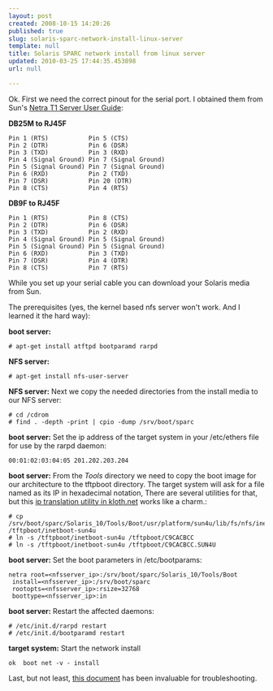 ```yaml
---
layout: post
created: 2008-10-15 14:20:26
published: true
slug: solaris-sparc-network-install-linux-server
template: null
title: Solaris SPARC network install from linux server
updated: 2010-03-25 17:44:35.453898
url: null

---
```


Ok. First we need the correct pinout for the serial port. I obtained them from Sun's [Netra T1 Server User Guide][netra]:

**DB25M to RJ45F**

    Pin 1 (RTS)           Pin 5 (CTS)
    Pin 2 (DTR)           Pin 6 (DSR)
    Pin 3 (TXD)           Pin 3 (RXD)
    Pin 4 (Signal Ground) Pin 7 (Signal Ground)
    Pin 5 (Signal Ground) Pin 7 (Signal Ground)
    Pin 6 (RXD)           Pin 2 (TXD)
    Pin 7 (DSR)           Pin 20 (DTR)
    Pin 8 (CTS)           Pin 4 (RTS)

**DB9F to RJ45F**

    Pin 1 (RTS)           Pin 8 (CTS)
    Pin 2 (DTR)           Pin 6 (DSR)
    Pin 3 (TXD)           Pin 2 (RXD)
    Pin 4 (Signal Ground) Pin 5 (Signal Ground)
    Pin 5 (Signal Ground) Pin 5 (Signal Ground)
    Pin 6 (RXD)           Pin 3 (TXD)
    Pin 7 (DSR)           Pin 4 (DTR)
    Pin 8 (CTS)           Pin 7 (RTS)

While you set up your serial cable you can download your Solaris media from Sun.

The prerequisites (yes, the kernel based nfs server won't work. And I learned it the hard way):

**boot server:**

    # apt-get install atftpd bootparamd rarpd

**NFS server:**

    # apt-get install nfs-user-server

**NFS server:** Next we copy the needed directories from the install media to our NFS server:

    # cd /cdrom
    # find . -depth -print | cpio -dump /srv/boot/sparc

**boot server:** Set the ip address of the target system in your /etc/ethers file for use by the rarpd daemon:

    00:01:02:03:04:05 201.202.203.204

**boot server:**  From the *Tools* directory we need to copy the boot image for our architecture to the tftpboot directory. The target system will ask for a file named as its IP in hexadecimal notation, There are several utilities for that, but this [ip translation utility in kloth.net][iplocate] works like a charm.:

    # cp /srv/boot/sparc/Solaris_10/Tools/Boot/usr/platform/sun4u/lib/fs/nfs/inetboot /tftpboot/inetboot-sun4u
    # ln -s /tftpboot/inetboot-sun4u /tftpboot/C9CACBCC
    # ln -s /tftpboot/inetboot-sun4u /tftpboot/C9CACBCC.SUN4U

**boot server:** Set the boot parameters in /etc/bootparams:

    netra root=<nfsserver_ip>:/srv/boot/sparc/Solaris_10/Tools/Boot 
     install=<nfsserver_ip>:/srv/boot/sparc 
     rootopts=<nfsserver_ip>:rsize=32768 
     boottype=<nfsserver_ip>:in

**boot server:** Restart the affected daemons:

    # /etc/init.d/rarpd restart
    # /etc/init.d/bootparamd restart

**target system:** Start the network install

    ok  boot net -v - install

Last, but not least, [this document][invaluable] has been invaluable for troubleshooting.

[netra]: http://docs.sun.com/app/docs/doc/806-5978-11
[invaluable]: http://appimptech.com/docs/install-solaris.html
[iplocate]: http://www.kloth.net/services/iplocate.php
